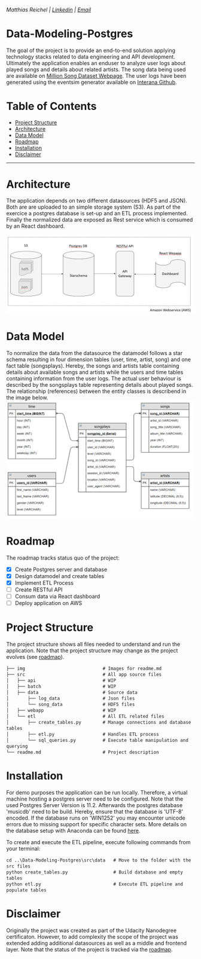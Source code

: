 ###### Matthias Reichel |	[Linkedin](https://www.linkedin.com/in/matthiasreichel/) | [Email](mailto:Matthias.K.Reichel@gmail.com)


# Data-Modeling-Postgres

The goal of the project is to provide an end-to-end solution applying technology stacks related to data engineering and API
development. Ultimately the application enables an enduser to analyze user logs about played songs and details about related artists. 
The song data being used are available on <a href="http://millionsongdataset.com/pages/getting-dataset/" target="_blank">Million Song Dataset Webpage</a>. 
The user logs have been generated using the eventsim generator available on <a href="https://github.com/Interana/eventsim" target="_blank">Interana Github</a>.  

# Table of Contents

- [Project Structure](#project-structure)
- [Architecture](#architecture)
- [Data Model](#data-model)
- [Roadmap](#roadmap)
- [Installation](#installation)
- [Disclaimer](#disclaimer)

___


# Architecture

The application depends on two different datasources (HDF5 and JSON). Both are are uploaded to an simple storage system (S3). As part of the exercice a postgres
database is set-up and an ETL process implemented. Finally the normalized data are exposed as Rest service which is consumed by an React dashboard.

![alt Image not available](https://raw.githubusercontent.com/MatthiasReichel/Data-Modeling-Postgres/master/img/Architecture.PNG)

# Data Model

To normalize the data from the datasource the datamodel follows a star schema resulting in four dimension tables (user, time, artist, song) 
and one fact table (songsplays). Hereby, the songs and artists table containing details about available songs and artists while the 
users and time tables containing information from the user logs. The actual user behaviour is described by the songsplays table representing
details about played songs. The relationship (references) between the entity classes is describend in the image below.
![alt Image not available](https://raw.githubusercontent.com/MatthiasReichel/Data-Modeling-Postgres/master/img/Datamodel.PNG)


# Roadmap

The roadmap tracks status quo of the project:

- [x] Create Postgres server and database
- [x] Design datamodel and create tables
- [x] Implement ETL Process
- [ ] Create RESTful API
- [ ] Consum data via React dashboard
- [ ] Deploy application on AWS

# Project Structure

The project structure shows all files needed to understand and run the application. Note that
the project structure may change as the project evolves (see [roadmap](#roadmap)).

```
├── img                             # Images for readme.md       
├── src                             # All app source files
│	├── api                         # WIP
│	├── batch                       # WIP
│   ├── data                        # Source data
│       ├── log_data                # Json files
│	    └── song_data               # HDF5 files
│	├── webapp                      # WIP
│	└── etl                         # All ETL related files
│		├── create_tables.py        # Manage connections and database tables
│		├── etl.py                  # Handles ETL process
│		└── sql_queries.py          # Execute table manipulation and querying
└── readme.md                       # Project description
```

# Installation

For demo purposes the application can be run locally. Therefore, a virtual machine hosting a postgres server
need to be configured. Note that the used Postgres Server Version is 11.2. Afterwards the postgres database 'musicdb' need to be build.
Hereby, ensure that the database is 'UTF-8' encoded. If the database runs on 'WIN1252' you may encounter unicode errors due 
to missing support for specific character sets. More details on the database setup with Anaconda can 
be found <a href="https://medium.com/@FranckPachot/postgresql-and-jupyter-notebook-e7b68cb6427d" target="_blank">here</a>.

To create and execute the ETL pipeline, execute following commands from your terminal:

```
cd ..\Data-Modeling-Postgres\src\data   # Move to the folder with the src files
python create_tables.py                 # Build database and empty tables
python etl.py                           # Execute ETL pipeline and populate tables
```

# Disclaimer

Originally the project was created as part of the Udacity Nanodegree certificaton. However, to add complexity the scope
of the project was extended adding additional datasources as well as a middle and frontend layer.
Note that the status of the project is tracked via the [roadmap](#roadmap).